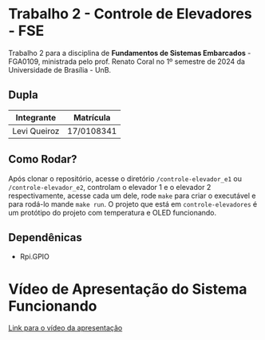 <!-- [![Review Assignment Due Date](https://classroom.github.com/assets/deadline-readme-button-22041afd0340ce965d47ae6ef1cefeee28c7c493a6346c4f15d667ab976d596c.svg)](https://classroom.github.com/a/z3oDTWtZ)
[![Open in Codespaces](https://classroom.github.com/assets/launch-codespace-2972f46106e565e64193e422d61a12cf1da4916b45550586e14ef0a7c637dd04.svg)](https://classroom.github.com/open-in-codespaces?assignment_repo_id=15422592) -->

# Trabalho 2 - Controle de Elevadores - FSE

Trabalho 2 para a disciplina de **Fundamentos de Sistemas Embarcados** - FGA0109, ministrada pelo prof. Renato Coral no 1º semestre de 2024 da Universidade de Brasília - UnB.




## Dupla
Integrante      |Matrícula 
--------------  |----------
Levi Queiroz    |17/0108341

## Como Rodar?

Após clonar o repositório, acesse o diretório ```/controle-elevador_e1``` ou ```/controle-elevador_e2```, controlam o elevador 1 e o elevador 2 respectivamente, acesse cada um dele, rode ```make``` para criar o executável e para rodá-lo mande ```make run```. O projeto que está em ```controle-elevadores```
 é um protótipo do projeto com temperatura e OLED funcionando.
## Dependênicas

- Rpi.GPIO


# Vídeo de Apresentação do Sistema Funcionando

[Link para o vídeo da apresentação]()
